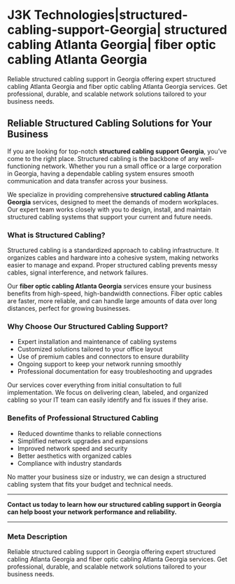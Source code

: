 # J3K Technologies|structured-cabling-support-Georgia| structured cabling Atlanta Georgia| fiber optic cabling Atlanta Georgia
Reliable structured cabling support in Georgia offering expert structured cabling Atlanta Georgia and fiber optic cabling Atlanta Georgia services. Get professional, durable, and scalable network solutions tailored to your business needs.

## Reliable Structured Cabling Solutions for Your Business

If you are looking for top-notch **structured cabling support Georgia**, you’ve come to the right place. Structured cabling is the backbone of any well-functioning network. Whether you run a small office or a large corporation in Georgia, having a dependable cabling system ensures smooth communication and data transfer across your business.

We specialize in providing comprehensive **structured cabling Atlanta Georgia** services, designed to meet the demands of modern workplaces. Our expert team works closely with you to design, install, and maintain structured cabling systems that support your current and future needs.

### What is Structured Cabling?

Structured cabling is a standardized approach to cabling infrastructure. It organizes cables and hardware into a cohesive system, making networks easier to manage and expand. Proper structured cabling prevents messy cables, signal interference, and network failures.

Our **fiber optic cabling Atlanta Georgia** services ensure your business benefits from high-speed, high-bandwidth connections. Fiber optic cables are faster, more reliable, and can handle large amounts of data over long distances, perfect for growing businesses.

### Why Choose Our Structured Cabling Support?

- Expert installation and maintenance of cabling systems  
- Customized solutions tailored to your office layout  
- Use of premium cables and connectors to ensure durability  
- Ongoing support to keep your network running smoothly  
- Professional documentation for easy troubleshooting and upgrades  

Our services cover everything from initial consultation to full implementation. We focus on delivering clean, labeled, and organized cabling so your IT team can easily identify and fix issues if they arise.

### Benefits of Professional Structured Cabling

- Reduced downtime thanks to reliable connections  
- Simplified network upgrades and expansions  
- Improved network speed and security  
- Better aesthetics with organized cables  
- Compliance with industry standards  

No matter your business size or industry, we can design a structured cabling system that fits your budget and technical needs.

---

**Contact us today to learn how our structured cabling support in Georgia can help boost your network performance and reliability.**

---

### Meta Description

Reliable structured cabling support in Georgia offering expert structured cabling Atlanta Georgia and fiber optic cabling Atlanta Georgia services. Get professional, durable, and scalable network solutions tailored to your business needs.
